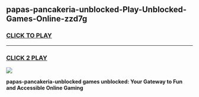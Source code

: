 
## papas-pancakeria-unblocked-Play-Unblocked-Games-Online-zzd7g
<h3>
<a href="https://premium76.site?title=papas-pancakeria-unblocked&ref=25A">CLICK TO PLAY</a></h3>
<hr>

<h3>
<a href="https://premium76.site?title=papas-pancakeria-unblocked&ref=25A">CLICK 2 PLAY</a>
  
</h3>

<a href="https://premium76.site?title=papas-pancakeria-unblocked&ref=25A"><img src="https://clearcache.store/games.png"></a>


**papas-pancakeria-unblocked games unblocked: Your Gateway to Fun and Accessible Online Gaming**

